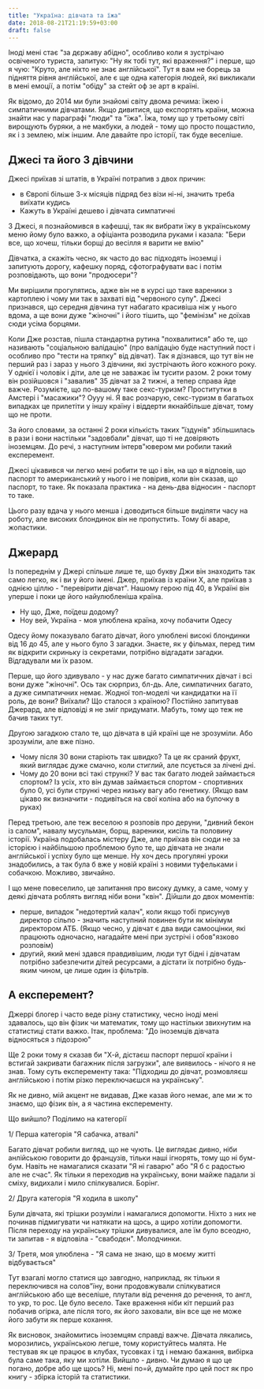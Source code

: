 ```yaml
---
title: "Україна: дівчата та їжа"
date: 2018-08-21T21:19:59+03:00
draft: false
---
```


Іноді мені стає "за дєржаву абідно", особливо коли я зустрічаю освіченого туриста,
запитую: "Ну як тобі тут, які враження?" і перше, що я чую: 
"Круто, але ніхто не знає англійської". Тут я вам не борець за підняття рівня англійської,
але є ще одна категорія людей, які викликали в мені емоції, а потім "обіду" за стейт оф зе арт в країні.

Як відомо, до 2014 ми були знайомі світу двома речима: їжею і симпатичними дівчатами.
Якщо дивитися, що експортять країни, можна знайти нас у параграфі "люди" та "їжа".
Їжа, тому що у третьому світі вирощують буряки, а не макбуки, а людей - тому що просто пощастило,
як і з землею, між іншим. Але давайте про історії, так буде веселіше.

## Джесі та його 3 дівчини

Джесі приїхав зі штатів, в Україні потрапив з двох причин:

- в Європі більше 3-х місяців підряд без візи ні-ні, значить треба виїхати кудись
- Кажуть в Україні дешево і дівчата симпатичні

З Джесі, я познайомився в кафешці, так як вибрати їжу в українському меню йому було важко, 
а офіціанта розводила руками і казала: "Бери все, що хочеш, тільки борщі до весілля я варити не вмію"

Дівчатка, а скажіть чесно, як часто до вас підходять іноземці і запитують дорогу, кафешку поряд, 
сфотографувати вас і потім розповідають, що вони "продюсери"?

Ми вирішили прогулятись, адже він не в курсі що таке вареники з картоплею і чому ми так в захваті
від "червоного супу". Джесі признався, що середня дівчина тут набагато красивіша ніж у нього вдома, а ще
вони дуже "жіночні" і його тішить, що "фемінізм" не доїхав сюди усіма борцями. 

Коли Дже розстав, пішла стандартна рутина "похвалитися" або те, що називають "соціальною валідацію" (про валідацію буде наступний пост і особливо про "тести на тряпку" від дівчат).
Так я дізнався, що тут він не перший раз і зараз у нього 3 дівчини, які зустрічають його кожного року.
У однієї і чоловік і діти, але це не заважає їм тусити разом. 2 роки тому він розійшовся і "завалив" 35 дівчат за 2 тижні,
а тепер справа йде важче. Розумієте, що по-вашому таке секс-туризм? Проститутки в Амстері і "масажики"? Оууу ні. 
Я вас розчарую, секс-туризм в багатьох випадках це прилетіти у іншу країну і віддерти якнайбільше дівчат, тому що не проти.

За його словами, за останні 2 роки кількість таких "їздунів" збільшилась в рази і вони настільки "задовбали" дівчат, що
ті не довіряють іноземцям. До речі, з наступним інтерв"ювером ми робили такий експеремент.

Джесі цікавився чи легко мені робити те що і він, на що я відповів, що паспорт то американський у нього 
і не повірив, коли він сказав, що паспорт, то таке. Як показала практика - на день-два відносин - паспорт то таке.

Цього разу вдача у нього менша і доводиться більше виділяти часу на роботу, але високих блондинок він не пропустить. 
Тому бі аваре, жопастики.

## Джерард

Із попереднім у Джері спільше лише те, що букву Джи він знаходить так само легко, як і ви у його імені.
Джер, приїхав із країни Х, але приїхав з однією ціллю - "перевірити дівчат". Нашому герою під 40, в Україні він уперше
і поки це його найулюбленіша країна. 

- Ну що, Дже, поїдеш додому? 
- Ноу вей, Україна - моя улюблена країна, хочу побачити Одесу

Одесу йому показувало багато дівчат, його улюблені високі блондинки від 16 до 45, але у нього було 3 загадки.
Знаєте, як у фільмах, перед тим як відкрити скриньку із секретами, потрібно відгадати загадки. Відгадували ми їх разом.

Перше, що його здивувало - у нас дуже багато симпатичних дівчат і всі вони дуже "жіночні". Ось так сюрприз, бл-дь.
Але, симпатичних багато, а дуже симпатичних немає. Жодної топ-моделі чи кандидатки на її роль, де вони? Виїхали? Що сталося з країною?
Постійно запитував Джерард, але відповіді я не зміг придумати. Мабуть, тому що теж не бачив таких тут.

Другою загадкою стало те, що дівчата в цій країні ще не зрозуміли. Або зрозуміли, але вже пізно.

- Чому після 30 вони старіють так швидко? Та це як сраний фрукт, який виглядає дуже смачно, коли стиглий, але псується за лічені дні.
- Чому до 20 вони всі такі стрункі? У вас так багато людей займається спортом? Із усіх, хто він думав займається
спортом - спортивних було 0, усі були стрункі через низьку вагу або генетику. (Якщо вам цікаво як визначити - подивіться на свої коліна або на булочку в руках)

Перед третьою, але теж веселою я розповів про деруни, "дивний бекон із салом", навалу мусульман, борщ, вареники, кисіль та половину історії.
Україна подобалась містеру Дже, але приїхав він сюди не за історією і найбільшою проблемою було те, що дівчата не знали англійської і успіху було ще менше.
Ну хоч десь прогуляні уроки знадобились, а так була б вже у новій країні з новими туфельками і собачкою. Можливо, звичайно.

І що мене повеселило, це запитання про високу думку, а саме, чому у деякі дівчата роблять вигляд ніби вони "квін".
Дійшли до двох моментів:

- перше, випадок "недотертий калач", коли якщо тобі присунув директор сільпо - значить наступний повинен бути як мінімум директором АТБ.
(Якщо чесно, у дівчат є два види самооцінки, які працюють одночасно, нагадайте мені при зустрічі і обов"язково розповім)
- другий, який мені здався правдивішим, люди тут бідні і дівчатам потрібно забезпечити дітей ресурсами, а дістати їх потрібно будь-яким чином, 
це лише один із фільтрів.

## А експеремент?

Джеррі блогер і часто веде різну статистику, чесно іноді мені здавалось, що він фізик чи математик, тому що
настільки звихнутим на статистиці стати важко. Ітак, проблема: "До іноземців дівчата відносяться з підозрою"

Ще 2 роки тому я сказав би "Х-й, дістаєш паспорт першої країни і встигай закривати багажник після загрузки", але виявилось -
нічого я не знав. Тому суть експеременту така: "Підходиш до дівчат, розмовляєш англійською і потім різко переключаєшся на українську".

Як не дивно, мій акцент не видавав, Дже казав його немає, але ми ж то знаємо, що фізик він, а я частина експеременту.

Що вийшло? Поділимо на категорії

1/ Перша категорія "Я сабачка, атвалі"

Багато дівчат робили вигляд, що не чують. Це виглядає дивно, ніби анлійською говорити до французів, тільки наші ігнорять, тому що ні бум-бум.
Навіть не намагалися сказати "Я ні гаварю" або "Я б с радостью але не счас". Як тільки я переходив на українську, вони майже падали зі сміху, видихали і 
мило спілкувалися. Борінг.

2/ Друга категорія "Я ходила в школу"

Були дівчата, які трішки розуміли і намагалися допомогти. Ніхто з них не починав підмигувати чи натякати на щось, а щиро хотіли допомогти.
Після переходу на українську трішки дивувалися, але їм було всеодно, ти запитав - я відповіла - "свабодєн". Молодчинки.

3/ Третя, моя улюблена - "Я сама не знаю, що в моєму житті відбувається"

Тут взагалі могло статися що завгодно, наприклад, як тільки я переключився на солов"їну, вони продовжували спілкуватися англійською або ще веселіше,
плутали від речення до речення, то англ, то укр, то рос. Це було весело. Таке враження ніби кіт перший раз побачив огірка, але після того, як його заховали,
 він все ще не може його забути як перше кохання.


Як висновок, знайомитись іноземцям справді важче. Дівчата лякались, морозились, українською легше, тому користуйтесь малята.
Не тестував як це працює в клубах, тусовках і тд і немаю бажання, вибірка була саме така, яку ми хотіли. Вийшло - дивно.
Чи думаю я що це погано, добре або ще щось? Ні, мені по=й, думайте про цей пост як про книгу - збірка історій та статистики.
